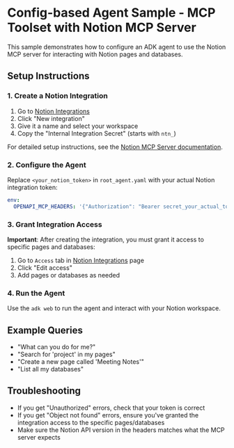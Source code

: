# Config-based Agent Sample - MCP Toolset with Notion MCP Server

This sample demonstrates how to configure an ADK agent to use the Notion MCP server for interacting with Notion pages and databases.

## Setup Instructions

### 1. Create a Notion Integration

1. Go to [Notion Integrations](https://www.notion.so/my-integrations)
2. Click "New integration"
3. Give it a name and select your workspace
4. Copy the "Internal Integration Secret" (starts with `ntn_`)

For detailed setup instructions, see the [Notion MCP Server documentation](https://www.npmjs.com/package/@notionhq/notion-mcp-server).

### 2. Configure the Agent

Replace `<your_notion_token>` in `root_agent.yaml` with your actual Notion integration token:

```yaml
env:
  OPENAPI_MCP_HEADERS: '{"Authorization": "Bearer secret_your_actual_token_here", "Notion-Version": "2022-06-28"}'
```

### 3. Grant Integration Access

**Important**: After creating the integration, you must grant it access to specific pages and databases:

1. Go to `Access` tab in [Notion Integrations](https://www.notion.so/my-integrations) page
2. Click "Edit access"
3. Add pages or databases as needed

### 4. Run the Agent

Use the `adk web` to run the agent and interact with your Notion workspace.

## Example Queries

- "What can you do for me?"
- "Search for 'project' in my pages"
- "Create a new page called 'Meeting Notes'"
- "List all my databases"

## Troubleshooting

- If you get "Unauthorized" errors, check that your token is correct
- If you get "Object not found" errors, ensure you've granted the integration access to the specific pages/databases
- Make sure the Notion API version in the headers matches what the MCP server expects
